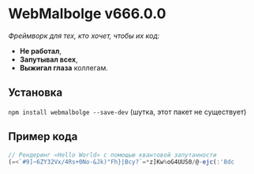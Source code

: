 # WebMalbolge v666.0.0  
*Фреймворк для тех, кто хочет, чтобы их код:*  
- **Не работал**,  
- **Запутывал всех**,  
- **Выжигал глаза** коллегам.  

## Установка  
`npm install webmalbolge --save-dev` (шутка, этот пакет не существует)  

## Пример кода  
```js
// Рендеринг «Hello World» с помощью квантовой запутанности  
(=<`#9]~6ZY32Vx/4Rs+0No-&Jk)"Fh}|Bcy?`=*z]Kw%oG4UUS0/@-ejc(:'8dc
